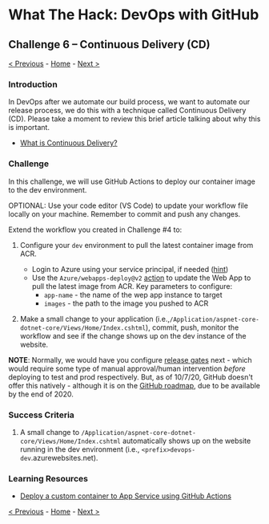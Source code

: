 # What The Hack: DevOps with GitHub 

## Challenge 6 – Continuous Delivery (CD)

[< Previous](challenge05.md) - [Home](../readme.md) - [Next >](challenge07.md)

### Introduction

In DevOps after we automate our build process, we want to automate our release process, we do this with a technique called Continuous Delivery (CD). Please take a moment to review this brief article talking about why this is important. 

- [What is Continuous Delivery?](https://docs.microsoft.com/en-us/azure/devops/learn/what-is-continuous-delivery)

### Challenge

In this challenge, we will use GitHub Actions to deploy our container image to the dev environment. 

OPTIONAL: Use your code editor (VS Code) to update your workflow file locally on your machine. Remember to commit and push any changes.

Extend the workflow you created in Challenge #4 to:

1. Configure your `dev` environment to pull the latest container image from ACR. 
   - Login to Azure using your service principal, if needed ([hint](https://docs.microsoft.com/en-us/azure/app-service/deploy-container-github-action?tabs=service-principal#tabpanel_CeZOj-G++Q-3_service-principal))
   - Use the `Azure/webapps-deploy@v2` [action](https://github.com/Azure/webapps-deploy) to update the Web App to pull the latest image from ACR. Key parameters to configure:
      - `app-name` - the name of the wep app instance to target
      - `images` - the path to the image you pushed to ACR

2. Make a small change to your application  (i.e.,`/Application/aspnet-core-dotnet-core/Views/Home/Index.cshtml`), commit, push, monitor the workflow and see if the change shows up on the dev instance of the website.

**NOTE**: Normally, we would have you configure [release gates](https://docs.microsoft.com/en-us/azure/devops/pipelines/release/approvals/?view=azure-devops) next - which would require some type of manual approval/human intervention *before* deploying to test and prod respectively. But, as of 10/7/20, GitHub doesn't offer this natively - although it is on the [GitHub roadmap](https://github.com/github/roadmap/issues/99), due to be available by the end of 2020.

### Success Criteria

1. A small change to `/Application/aspnet-core-dotnet-core/Views/Home/Index.cshtml` automatically shows up on the website running in the dev environment (i.e., `<prefix>devops-dev`.azurewebsites.net).

### Learning Resources

- [Deploy a custom container to App Service using GitHub Actions](https://docs.microsoft.com/en-us/azure/app-service/deploy-container-github-action?tabs=service-principal#tabpanel_CeZOj-G++Q-3_service-principal)

[< Previous](challenge05.md) - [Home](../readme.md) - [Next >](challenge07.md)
